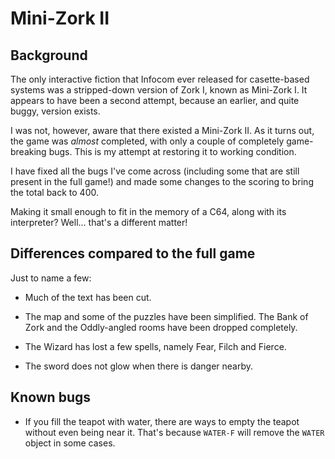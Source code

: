 # Mini-Zork II

## Background

The only interactive fiction that Infocom ever released for
casette-based systems was a stripped-down version of Zork I, known as
Mini-Zork I. It appears to have been a second attempt, because an
earlier, and quite buggy, version exists.

I was not, however, aware that there existed a Mini-Zork II. As it
turns out, the game was *almost* completed, with only a couple of
completely game-breaking bugs. This is my attempt at restoring it to
working condition.

I have fixed all the bugs I've come across (including some that are
still present in the full game!) and made some changes to the scoring
to bring the total back to 400.

Making it small enough to fit in the memory of a C64, along with its
interpreter? Well... that's a different matter!

## Differences compared to the full game

Just to name a few:

* Much of the text has been cut.

* The map and some of the puzzles have been simplified. The Bank of
  Zork and the Oddly-angled rooms have been dropped completely.

* The Wizard has lost a few spells, namely Fear, Filch and Fierce.

* The sword does not glow when there is danger nearby.

## Known bugs

* If you fill the teapot with water, there are ways to empty the
  teapot without even being near it. That's because ```WATER-F``` will
  remove the ```WATER``` object in some cases.
